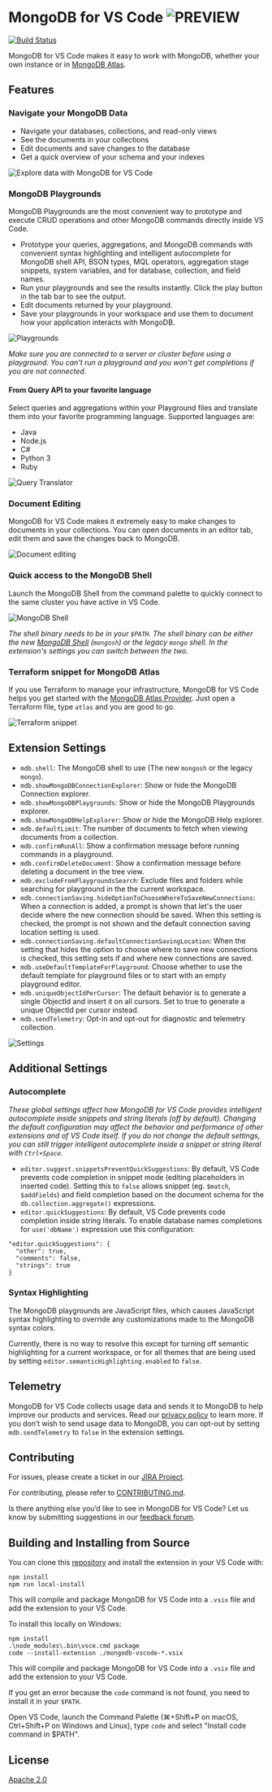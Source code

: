 # MongoDB for VS Code ![PREVIEW](https://img.shields.io/badge/-PREVIEW-orange)

[![Build Status](https://github.com/mongodb-js/vscode/actions/workflows/test-and-build.yaml/badge.svg?branchName=main)](https://github.com/mongodb-js/vscode/actions/workflows/test-and-build.yaml)

MongoDB for VS Code makes it easy to work with MongoDB, whether your own instance or in [MongoDB Atlas](https://www.mongodb.com/cloud/atlas/register).

## Features

### Navigate your MongoDB Data

- Navigate your databases, collections, and read-only views
- See the documents in your collections
- Edit documents and save changes to the database
- Get a quick overview of your schema and your indexes

![Explore data with MongoDB for VS Code](https://github.com/mongodb-js/vscode/raw/main/resources/screenshots/explore-data.png)

### MongoDB Playgrounds

MongoDB Playgrounds are the most convenient way to prototype and execute CRUD operations and other MongoDB commands directly inside VS Code.

- Prototype your queries, aggregations, and MongoDB commands with convenient syntax highlighting and intelligent autocomplete for MongoDB shell API, BSON types, MQL operators, aggregation stage snippets, system variables, and for database, collection, and field names.
- Run your playgrounds and see the results instantly. Click the play button in the tab bar to see the output.
- Edit documents returned by your playground.
- Save your playgrounds in your workspace and use them to document how your application interacts with MongoDB.

![Playgrounds](https://github.com/mongodb-js/vscode/raw/main/resources/screenshots/playground.png)

_Make sure you are connected to a server or cluster before using a playground. You can't run a playground and you won't get completions if you are not connected._

#### From Query API to your favorite language

Select queries and aggregations within your Playground files and translate them into your favorite programming language. Supported languages are:

 * Java
 * Node.js
 * C#
 * Python 3
 * Ruby

![Query Translator](https://github.com/mongodb-js/vscode/raw/main/resources/screenshots/query-translator.png)

### Document Editing

MongoDB for VS Code makes it extremely easy to make changes to documents in your collections. You can open documents in an editor tab, edit them and save the changes back to MongoDB.

![Document editing](https://github.com/mongodb-js/vscode/raw/main/resources/screenshots/edit.png)

### Quick access to the MongoDB Shell

Launch the MongoDB Shell from the command palette to quickly connect to the same cluster you have active in VS Code.

![MongoDB Shell](https://github.com/mongodb-js/vscode/raw/main/resources/screenshots/shell-launcher.png)

_The shell binary needs to be in your `$PATH`. The shell binary can be either the new [MongoDB Shell](https://www.mongodb.com/products/shell) (`mongosh`) or the legacy `mongo` shell. In the extension's settings you can switch between the two._

### Terraform snippet for MongoDB Atlas

If you use Terraform to manage your infrastructure, MongoDB for VS Code helps you get started with the [MongoDB Atlas Provider](https://www.terraform.io/docs/providers/mongodbatlas/index.html). Just open a Terraform file, type `atlas` and you are good to go.

![Terraform snippet](https://github.com/mongodb-js/vscode/raw/main/resources/screenshots/terraform.png)

## Extension Settings

- `mdb.shell`: The MongoDB shell to use (The new `mongosh` or the legacy `mongo`).
- `mdb.showMongoDBConnectionExplorer`: Show or hide the MongoDB Connection explorer.
- `mdb.showMongoDBPlaygrounds`: Show or hide the MongoDB Playgrounds explorer.
- `mdb.showMongoDBHelpExplorer`: Show or hide the MongoDB Help explorer.
- `mdb.defaultLimit`: The number of documents to fetch when viewing documents from a collection.
- `mdb.confirmRunAll`: Show a confirmation message before running commands in a playground.
- `mdb.confirmDeleteDocument`: Show a confirmation message before deleting a document in the tree view.
- `mdb.excludeFromPlaygroundsSearch`: Exclude files and folders while searching for playground in the the current workspace.
- `mdb.connectionSaving.hideOptionToChooseWhereToSaveNewConnections`: When a connection is added, a prompt is shown that let's the user decide where the new connection should be saved. When this setting is checked, the prompt is not shown and the default connection saving location setting is used.
- `mdb.connectionSaving.defaultConnectionSavingLocation`: When the setting that hides the option to choose where to save new connections is checked, this setting sets if and where new connections are saved.
- `mdb.useDefaultTemplateForPlayground`: Choose whether to use the default template for playground files or to start with an empty playground editor.
- `mdb.uniqueObjectIdPerCursor`: The default behavior is to generate a single ObjectId and insert it on all cursors. Set to true to generate a unique ObjectId per cursor instead.
- `mdb.sendTelemetry`: Opt-in and opt-out for diagnostic and telemetry collection.

![Settings](https://github.com/mongodb-js/vscode/raw/main/resources/screenshots/settings.png)

## Additional Settings

### Autocomplete

_These global settings affect how MongoDB for VS Code provides intelligent autocomplete inside snippets and string literals (off by default). Changing the default configuration may affect the behavior and performance of other extensions and of VS Code itself. If you do not change the default settings, you can still trigger intelligent autocomplete inside a snippet or string literal with `Ctrl+Space`._

- `editor.suggest.snippetsPreventQuickSuggestions`: By default, VS Code prevents code completion in snippet mode (editing placeholders in inserted code). Setting this to `false` allows snippet (eg. `$match`, `$addFields`) and field completion based on the document schema for the `db.collection.aggregate()` expressions.
- `editor.quickSuggestions`: By default, VS Code prevents code completion inside string literals. To enable database names completions for `use('dbName')` expression use this configuration:

```
"editor.quickSuggestions": {
  "other": true,
  "comments": false,
  "strings": true
}
```

### Syntax Highlighting

The MongoDB playgrounds are JavaScript files, which causes JavaScript syntax highlighting to override any customizations made to the MongoDB syntax colors.

Currently, there is no way to resolve this except for turning off semantic highlighting for a current workspace, or for all themes that are being used by setting `editor.semanticHighlighting.enabled` to `false`.

## Telemetry

MongoDB for VS Code collects usage data and sends it to MongoDB to help improve our products and services. Read our [privacy policy](https://www.mongodb.com/legal/privacy-policy) to learn more. If you don’t wish to send usage data to MongoDB, you can opt-out by setting `mdb.sendTelemetry` to `false` in the extension settings.

## Contributing

For issues, please create a ticket in our [JIRA Project](https://jira.mongodb.org/browse/VSCODE).

For contributing, please refer to [CONTRIBUTING.md](https://github.com/mongodb-js/vscode/blob/main/CONTRIBUTING.md).

Is there anything else you’d like to see in MongoDB for VS Code? Let us know by submitting suggestions in our [feedback forum](https://feedback.mongodb.com/forums/929236-mongodb-for-vs-code).

## Building and Installing from Source

You can clone this [repository](https://github.com/mongodb-js/vscode) and install the extension in your VS Code with:

```shell
npm install
npm run local-install
```

This will compile and package MongoDB for VS Code into a `.vsix` file and add the extension to your VS Code.

To install this locally on Windows:

```shell
npm install
.\node_modules\.bin\vsce.cmd package
code --install-extension ./mongodb-vscode-*.vsix
```

This will compile and package MongoDB for VS Code into a `.vsix` file and add the extension to your VS Code.

If you get an error because the `code` command is not found, you need to install it in your `$PATH`.

Open VS Code, launch the Command Palette (⌘+Shift+P on macOS, Ctrl+Shift+P on Windows and Linux), type `code` and select "Install code command in \$PATH".

## License

[Apache 2.0](https://github.com/mongodb-js/vscode/blob/main/LICENSE.txt)
